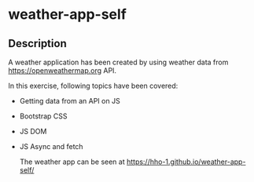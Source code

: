 # weather-app-self
## Description

A weather application has been created by using weather data from https://openweathermap.org API.

In this exercise, following topics have been covered:
- Getting data from an API on JS
- Bootstrap CSS
- JS DOM
- JS Async and fetch

  The weather app can be seen at https://hho-1.github.io/weather-app-self/
